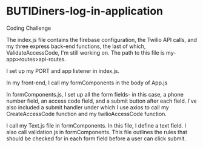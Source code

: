 # BUTIDiners-log-in-application
Coding Challenge

The index.js file contains the firebase configuration, the Twilio API calls, and my three express back-end functions, the last of which, ValidateAccessCode, I'm still working on. The path to this file is my-app>routes>api-routes.

I set up my PORT and app listener in index.js.

In my front-end, I call my formComponents in the body of App.js

In formComponents.js, I set up all the form fields- in this case, a phone number field, an access code field, and a submit button after each field. I've also included a submit handler under which I use axios to call my CreateAccessCode function and my twilioAccessCode function.

I call my Text.js file in formComponents. In this file, I define a text field.
I also call validation.js in formComponents. This file outlines the rules that should be checked for in each form field before a user can click submit.


